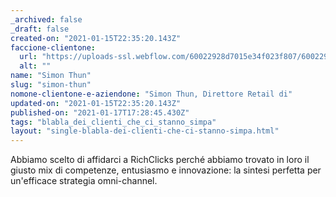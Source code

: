 ```yaml
---
_archived: false
_draft: false
created-on: "2021-01-15T22:35:20.143Z"
faccione-clientone:
  url: "https://uploads-ssl.webflow.com/60022928d7015e34f023f807/60022928d7015eec4e23fbc3_thun.png"
  alt: ""
name: "Simon Thun"
slug: "simon-thun"
nomone-clientone-e-aziendone: "Simon Thun, Direttore Retail di"
updated-on: "2021-01-15T22:35:20.143Z"
published-on: "2021-01-17T17:28:45.430Z"
tags: "blabla_dei_clienti_che_ci_stanno_simpa"
layout: "single-blabla-dei-clienti-che-ci-stanno-simpa.html"
---
```


Abbiamo scelto di affidarci a RichClicks perché abbiamo trovato in loro il giusto mix di competenze, entusiasmo e innovazione: la sintesi perfetta per un'efficace strategia omni-channel.
